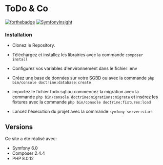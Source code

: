 # ToDo & Co

[![forthebadge](https://forthebadge.com/images/badges/built-with-love.svg)](http://forthebadge.com)
[![SymfonyInsight](https://insight.symfony.com/projects/7f26dd7f-2105-4602-9f7c-09761d4c290c/small.svg)](https://insight.symfony.com/projects/7f26dd7f-2105-4602-9f7c-09761d4c290c)

### Installation

- Clonez le Repository.

- Téléchargez et installez les librairies avec la commande ``composer install``

- Configurez vos variables d'environnement dans le fichier .env

- Créez une base de données sur votre SGBD ou avec la commande ``php bin/console doctrine:database:create``

- Importez le fichier todo.sql ou commencez la migration avec la commande ``php bin/console doctrine:migrations:migrate`` et insérez les fixtures avec la commande ``php bin/console doctrine:fixtures:load``

- Lancez l'éxecution du projet avec la commande ``symfony server:start``

## Versions

Ce site a été réalisé avec:
- Symfony 6.0
- Composer 2.4.4
- PHP 8.0.12
